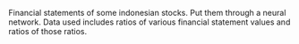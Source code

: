 Financial statements of some indonesian stocks.
Put them through a neural network.
Data used includes ratios of various financial statement values and ratios of those ratios.
